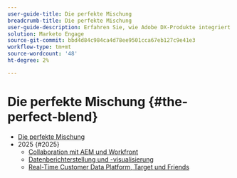```yaml
---
user-guide-title: Die perfekte Mischung
breadcrumb-title: Die perfekte Mischung
user-guide-description: Erfahren Sie, wie Adobe DX-Produkte integriert werden, um Workflows zu optimieren, die Effizienz zu steigern und mit Live-Demos und Fragen und Antworten intelligentere Geschäftsergebnisse zu erzielen.
solution: Marketo Engage
source-git-commit: bbd4d84c984ca4d78ee9501cca67eb127c9e41e3
workflow-type: tm+mt
source-wordcount: '48'
ht-degree: 2%

---
```



# Die perfekte Mischung {#the-perfect-blend}

+ [Die perfekte Mischung](overview.md)
+ 2025 {#2025}
   + [Collaboration mit AEM und Workfront](2025/aem-and-workfront.md)
   + [Datenberichterstellung und -visualisierung](2025/data-reporting-and-visualization.md)
   + [Real-Time Customer Data Platform, Target und Friends](2025/rtcdp-target.md)
